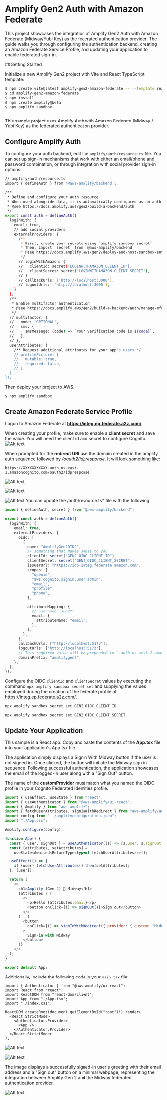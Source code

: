 # Amplify Gen2 Auth with Amazon Federate

This project showcases the integration of Amplify Gen2 Auth with Amazon Federate (Midway/Yubi Key) as the federated authentication provider. The guide walks you through configuring the authentication backend, creating an Amazon Federate Service Profile, and updating your application to enable federated sign-in.

##Getting Started

Initialize a new Amplify Gen2 project with Vite and React TypeScript template:

```bash
$ npm create vite@latest amplify-gen2-amazon-federate -- --template react-ts
$ cd amplify-gen2-amazon-federate
$ npm install
$ npm create amplify@beta
$ npx amplify sandbox



```

This sample project uses Amplify Auth with Amazon Federate (Midway / Yubi Key) as the federated authentication provider.

## Configure Amplify Auth

To configure your auth backend, edit the `amplify/auth/resource.ts` file. You can set up sign-in mechanisms that work with either an email/phone and password combination, or through integration with social provider sign-in options.

```bash
// amplify/auth/resource.ts
import { defineAuth } from '@aws-amplify/backend';

/**
 * Define and configure your auth resource
 * When used alongside data, it is automatically configured as an auth provider for data
 * @see https://docs.amplify.aws/gen2/build-a-backend/auth
 */
export const auth = defineAuth({
  loginWith: {
    email: true,
    // add social providers
    externalProviders: {
      /**
       * First, create your secrets using `amplify sandbox secret`
       * Then, import `secret` from `@aws-amplify/backend`
       * @see https://docs.amplify.aws/gen2/deploy-and-host/sandbox-environments/features/#setting-secrets
       */
      // loginWithAmazon: {
      //   clientId: secret('LOGINWITHAMAZON_CLIENT_ID'),
      //   clientSecret: secret('LOGINWITHAMAZON_CLIENT_SECRET'),
      // }
      // callbackUrls: ['http://localhost:3000'],
      // logoutUrls: ['http://localhost:3000'],
    }
  },
  /**
   * Enable multifactor authentication
   * @see https://docs.amplify.aws/gen2/build-a-backend/auth/manage-mfa
   */
  // multifactor: {
  //   mode: 'OPTIONAL',
  //   sms: {
  //     smsMessage: (code) => `Your verification code is ${code}`,
  //   },
  // },
  userAttributes: {
    /** Request additional attributes for your app's users */
    // profilePicture: {
    //   mutable: true,
    //   required: false,
    // },
  }
});
```


Then deploy your project to AWS.

```bash
$ npx amplify sandbox
```

## Create Amazon Federate Service Profile

Logon to Amazon Federate at **https://integ.ep.federate.a2z.com/**

When creating your profile, make sure to enable a **client secret** and save the value. You will need the client id and secret to configure Cognito.
![Alt text](image.png)


When prompted for the **redirect URI** use the domain created in the amplify auth sequence followed by _/oauth2/idpresponse_. It will look something like:

```
https://XXXXXXXXXXX.auth.us-east-1.amazoncognito.com/oauth2/idpresponse
```
![Alt text](image-3.png)

![Alt text](image-4.png)

![Alt text](image-5.png)
You can update the /auth/resource.ts\* file with the following

```ts
import { defineAuth, secret } from "@aws-amplify/backend";

export const auth = defineAuth({
  loginWith: {
    email: true,
    externalProviders: {
      oidc: [
        {
          name: "AmplifyGen2OIDC",
          // something that makes sense to you
          clientId: secret("GEN2_OIDC_CLIENT_ID"),
          clientSecret: secret("GEN2_OIDC_CLIENT_SECRET"),
          issuerUrl: "https://idp-integ.federate.amazon.com",
          scopes: [
            "openid",
            "aws.cognito.signin.user.admin",
            "email",
            "profile",
            "phone",
          ],

          attributeMapping: {
            // username: sub???
            email: {
              attributeName: "email",
            },
          },
        },
      ],
      callbackUrls: ["http://localhost:5173"],
      logoutUrls: ["http://localhost:5173"],
      // This required value will be prepended to `.auth.us-west-2.amazoncognito.com` and used for your application's oauth url
      domainPrefix: "amplifygen2",
    },
  },
});
```

Configure the OIDC `clientId` and `clientSecret` values by executing the command `npx amplify sandbox secret set` and supplying the values employed during the creation of the federate profile at https://integ.ep.federate.a2z.com/.

```bash
npx amplify sandbox secret set GEN2_OIDC_CLIENT_ID

npx amplify sandbox secret set GEN2_OIDC_CLIENT_SECRET

```

## Update Your Application

This sample is a React app. Copy and paste the contents of the **App.tsx** file into your application's App.tsx file.

The application simply displays a Signin With Midway button if the user is not signed in. Once clicked, the button will initiate the Midway sign in sequence. Following successful authentication, the application showcases the email of the logged-in user along with a "Sign Out" button.

The name of the **customProvider** must match what you named the OIDC profile in your Cognito Federated Identities profile.

```javascript
import { useEffect, useState } from "react";
import { useAuthenticator } from "@aws-amplify/ui-react";
import { Amplify } from "aws-amplify";
import { fetchUserAttributes, signInWithRedirect } from "aws-amplify/auth";
import config from "../amplifyconfiguration.json";
import "./App.css";

Amplify.configure(config);

function App() {
  const { user, signOut } = useAuthenticator((s) => [s.user, s.signOut]);
  const [attributes, setAttributes] =
    useState<Awaited<ReturnType<typeof fetchUserAttributes>>>();

  useEffect(() => {
    if (user) fetchUserAttributes().then(setAttributes);
  }, [user]);

  return (
    <>
      <h1>Amplify (Gen 2) 🤝 Midway</h1>
      {attributes ? (
        <>
          <p>Hello {attributes.email}</p>
          <button onClick={() => signOut()}>Sign out</button>
        </>
      ) : (
        <button
          onClick={() => signInWithRedirect({ provider: { custom: "Midway" } })}
        >
          Sign-in with Midway
        </button>
      )}
    </>
  );
}

export default App;

```

 Additionally, include the following code in your `main.tsx` file:

```tsx
import { Authenticator } from "@aws-amplify/ui-react";
import React from "react";
import ReactDOM from "react-dom/client";
import App from "./App.tsx";
import "./index.css";

ReactDOM.createRoot(document.getElementById("root")!).render(
  <React.StrictMode>
    <Authenticator.Provider>
      <App />
    </Authenticator.Provider>
  </React.StrictMode>
);
```
![Alt text](image-6.png)


![Alt text](image-7.png)

The image displays a successfully signed-in user's greeting with their email address and a "Sign out" button on a minimal webpage, representing the integration between Amplify Gen 2 and the Midway federated authentication provider.

![Alt text](image-8.png)